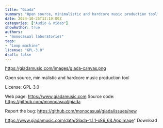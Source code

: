 ```yaml
---
title: "Giada"
summary: "Open source, minimalistic and hardcore music production tool"
date: 2024-10-25T13:19:00Z
categories: ["Audio & Video"]
showAuthor: true
authors:
- "monocasual laboratories"
tags: 
- "Loop machine"
license: "GPL-3.0"
draft: false
---
```


https://giadamusic.com/images/giada-canvas.png

Open source, minimalistic and hardcore music production tool

License: GPL-3.0

Web page: <https://www.giadamusic.com>
Source code: <https://github.com/monocasual/giada>

Report the bug: <https://github.com/monocasual/giada/issues/new>

https://www.giadamusic.com/data/Giada-1.1.1-x86_64.AppImage" 
Download
